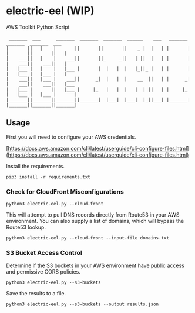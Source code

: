 # electric-eel (WIP)
AWS Toolkit Python Script

```
 _______  ___      _______  _______  _______  ______    ___   _______    _______  _______  ___     
|       ||   |    |       ||       ||       ||    _ |  |   | |       |  |       ||       ||   |    
|    ___||   |    |    ___||       ||_     _||   | ||  |   | |       |  |    ___||    ___||   |    
|   |___ |   |    |   |___ |       |  |   |  |   |_||_ |   | |       |  |   |___ |   |___ |   |    
|    ___||   |___ |    ___||      _|  |   |  |    __  ||   | |      _|  |    ___||    ___||   |___ 
|   |___ |       ||   |___ |     |_   |   |  |   |  | ||   | |     |_   |   |___ |   |___ |       |
|_______||_______||_______||_______|  |___|  |___|  |_||___| |_______|  |_______||_______||_______|
```

## Usage
First you will need to configure your AWS credentials.

[https://docs.aws.amazon.com/cli/latest/userguide/cli-configure-files.html](https://docs.aws.amazon.com/cli/latest/userguide/cli-configure-files.html)

Install the requirements.

```
pip3 install -r requirements.txt
```

### Check for CloudFront Misconfigurations
```
python3 electric-eel.py --cloud-front
```
This will attempt to pull DNS records directly from Route53 in your AWS environment.
You can also supply a list of domains, which will bypass the Route53 lookup.
```
python3 electric-eel.py --cloud-front --input-file domains.txt
```
### S3 Bucket Access Control
Determine if the S3 buckets in your AWS environment have public access and permissive CORS policies.
```
python3 electric-eel.py --s3-buckets
```
Save the results to a file.
```
python3 electric-eel.py --s3-buckets --output results.json
```
